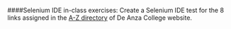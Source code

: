 ####Selenium IDE in-class exercises: 
Create a Selenium IDE test for the 8 links assigned in the [A-Z directory](https://www.deanza.edu/directory/dir-az.html) of De Anza College website. 
 
